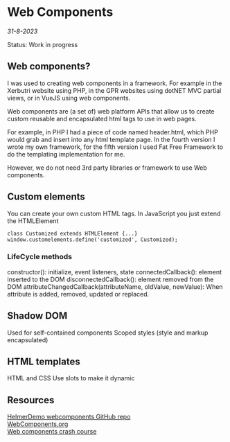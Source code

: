 # Web Components

*31-8-2023*

Status: Work in progress

## Web components?

I was used to creating web components in a framework. For example in the Xerbutri website using PHP, in the GPR websites
using dotNET MVC partial views, or in VueJS using web components.

Web components are (a set of) web platform APIs that allow us to create custom reusable and encapsulated html tags to
use in web pages.

For example, in PHP I had a piece of code named header.html, which PHP would grab and insert into any html template
page. In the fourth version I wrote my own framework, for the fifth version I used Fat Free Framework to do the
templating implementation for me.

However, we do not need 3rd party libraries or framework to use Web components.

## Custom elements

You can create your own custom HTML tags.
In JavaScript you just extend the HTMLElement

```js{4}
class Customized extends HTMLElement {...}
window.customelements.define('customized', Customized);
```

### LifeCycle methods

constructor(): initialize, event listeners, state
connectedCallback(): element inserted to the DOM
disconnectedCallback(): element removed from the DOM
attributeChangedCallback(attributeName, oldValue, newValue): When attribute is added, removed, updated or replaced.

## Shadow DOM

Used for self-contained components
Scoped styles (style and markup encapsulated)

## HTML templates

HTML and CSS
Use slots to make it dynamic

## Resources

[HelmerDemo webcomponents GitHub repo](https://github.com/HelmerDenDekker/HelmerDemo.WebComponents)  
[WebComponents.org](https://webcomponents.github.io/)  
[Web components crash course](https://www.youtube.com/watch?v=PCWaFLy3VUo)  